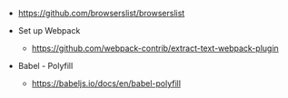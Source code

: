 - https://github.com/browserslist/browserslist

- Set up Webpack

  - https://github.com/webpack-contrib/extract-text-webpack-plugin

- Babel - Polyfill
  - https://babeljs.io/docs/en/babel-polyfill
